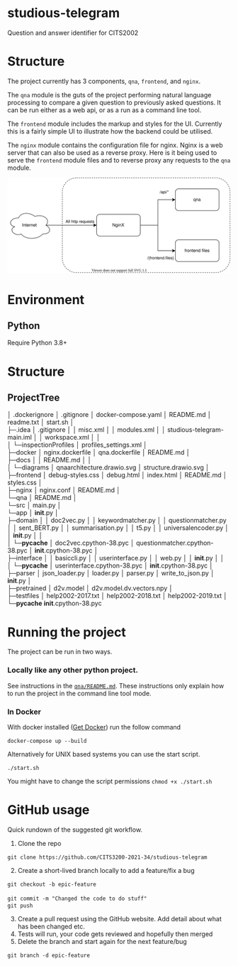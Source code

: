 # studious-telegram
Question and answer identifier for CITS2002

# Structure

The project currently has 3 components, `qna`, `frontend`, and `nginx`. 

The `qna` module is the guts of the project performing natural language processing to compare a given question to previously asked questions. It can be run either as a web api, or as a run as a command line tool.

The `frontend` module includes the markup and styles for the UI. Currently this is a fairly simple UI to illustrate how the backend could be utilised.

The `nginx` module contains the configuration file for nginx. Nginx is a web server that can also be used as a reverse proxy. Here is it being used to serve the `frontend` module files and to reverse proxy any requests to the `qna` module.

![Structure Diagram](./docs/diagrams/structure.drawio.svg)

# Environment

## Python

Require Python 3.8+

# Structure

## ProjectTree

│  .dockerignore
│  .gitignore
│  docker-compose.yaml
│  README.md
│  readme.txt
│  start.sh
│  
├─.idea
   │  .gitignore
│  │  misc.xml
│  │  modules.xml
│  │  studious-telegram-main.iml
│  │  workspace.xml
│  │  
│  └─inspectionProfiles
│          profiles_settings.xml
│          
├─docker
│      nginx.dockerfile
│      qna.dockerfile
│      README.md
│      
├─docs
│  │  README.md
│  │  
│  └─diagrams
│          qnaarchitecture.drawio.svg
│          structure.drawio.svg
│          
├─frontend
│      debug-styles.css
│      debug.html
│      index.html
│      README.md
│      styles.css
│      
├─nginx
│      nginx.conf
│      README.md
│      
└─qna
    │  README.md
    │  
    └─src
        │  main.py
        │  
        └─app
            │  __init__.py
            │  
            ├─domain
            │  │  doc2vec.py
            │  │  keywordmatcher.py
            │  │  questionmatcher.py
            │  │  sent_BERT.py
            │  │  summarisation.py
            │  │  t5.py
            │  │  universalencoder.py
            │  │  __init__.py
            │  │  
            │  └─__pycache__
            │          doc2vec.cpython-38.pyc
            │          questionmatcher.cpython-38.pyc
            │          __init__.cpython-38.pyc
            │          
            ├─interface
            │  │  basiccli.py
            │  │  userinterface.py
            │  │  web.py
            │  │  __init__.py
            │  │  
            │  └─__pycache__
            │          userinterface.cpython-38.pyc
            │          __init__.cpython-38.pyc
            │          
            ├─parser
            │      json_loader.py
            │      loader.py
            │      parser.py
            │      write_to_json.py
            │      __init__.py
            │      
            ├─pretrained
            │      d2v.model
            │      d2v.model.dv.vectors.npy
            │      
            ├─testfiles
            │      help2002-2017.txt
            │      help2002-2018.txt
            │      help2002-2019.txt
            │      
            └─__pycache__
                    __init__.cpython-38.pyc
                    
# Running the project

The project can be run in two ways. 

### Locally like any other python project. 

See instructions in the [`qna/README.md`](qna/README.md). These instructions only explain how to run the project in the command line tool mode.

### In Docker

With docker installed ([Get Docker](https://docs.docker.com/get-docker/)) run the follow command

```
docker-compose up --build
```

Alternatively for UNIX based systems you can use the start script.

```
./start.sh
```

You might have to change the script permissions `chmod +x ./start.sh`


# GitHub usage

Quick rundown of the suggested git workflow.

1. Clone the repo
```
git clone https://github.com/CITS3200-2021-34/studious-telegram
```
2. Create a short-lived branch locally to add a feature/fix a bug
```
git checkout -b epic-feature

git commit -m "Changed the code to do stuff"
git push
```
3. Create a pull request using the GitHub website. Add detail about what has been changed etc.
4. Tests will run, your code gets reviewed and hopefully then merged
5. Delete the branch and start again for the next feature/bug
```
git branch -d epic-feature 
```
